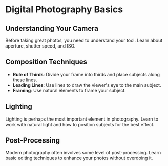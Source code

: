 # Digital Photography Basics

## Understanding Your Camera

Before taking great photos, you need to understand your tool. Learn about aperture, shutter speed, and ISO.

## Composition Techniques

- **Rule of Thirds**: Divide your frame into thirds and place subjects along these lines.
- **Leading Lines**: Use lines to draw the viewer's eye to the main subject.
- **Framing**: Use natural elements to frame your subject.

## Lighting

Lighting is perhaps the most important element in photography. Learn to work with natural light and how to position subjects for the best effect.

## Post-Processing

Modern photography often involves some level of post-processing. Learn basic editing techniques to enhance your photos without overdoing it.